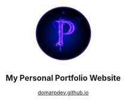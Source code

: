 <p align="center">
    <a href="https://domarpdev.github.io/"><img alt="Pramod Devireddy" src="public/img/icon.png" width="150"></a>
    <h2 align="center"> My Personal Portfolio Website </h2>
    <p align="center"><a href="https://domarpdev.github.io/">domarpdev.github.io</a></p>
</p>
